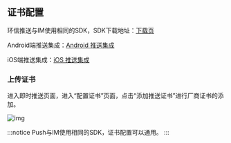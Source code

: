 ## 证书配置

环信推送与IM使用相同的SDK，SDK下载地址：[下载页](https://www.easemob.com/download/im)

Android端推送集成：[Android 推送集成](integration_process_android.html)

iOS端推送集成：[iOS 推送集成](integration_process_ios.html)

### 上传证书

进入即时推送页面，进入“配置证书”页面，点击“添加推送证书”进行厂商证书的添加。 

![img](@static/images/instantpush/push_certificate_add.png)

:::notice
Push与IM使用相同的SDK，证书配置可以通用。
:::